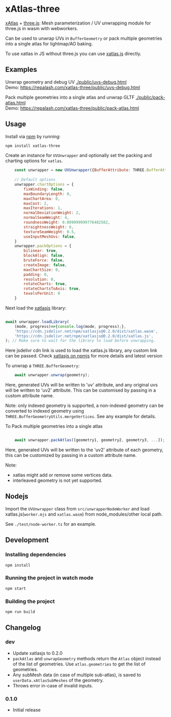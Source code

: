 # xAtlas-three
[xAtlas](https://github.com/jpcy/xatlas) + [three.js](https://github.com/mrdoob/three.js): Mesh parameterization / UV unwrapping module for three.js in wasm with webworkers.

Can be used to unwrap UVs in `BufferGeometry` or pack multiple geometries into a single atlas for lightmap/AO baking.

To use xatlas in JS without three.js you can use [xatlas.js](https://github.com/repalash/xatlas.js) directly.

## Examples
Unwrap geometry and debug UV
[./public/uvs-debug.html](./public/uvs-debug.html) <br> 
Demo: https://repalash.com/xatlas-three/public/uvs-debug.html

Pack multiple geometries into a single atlas and unwrap GLTF
[./public/pack-atlas.html](./public/pack-atlas.html) <br> 
Demo: https://repalash.com/xatlas-three/public/pack-atlas.html

## Usage
Install via [npm](https://www.npmjs.com/package/xatlas-three) by running:
```sh
npm install xatlas-three
```

Create an instance for `UVUnwrapper` and optionally set the packing and charting options for `xatlas`.
```js
    const unwrapper = new UVUnwrapper({BufferAttribute: THREE.BufferAttribute});
    
    // Default options
    unwrapper.chartOptions = {
        fixWinding: false,
        maxBoundaryLength: 0,
        maxChartArea: 0,
        maxCost: 2,
        maxIterations: 1,
        normalDeviationWeight: 2,
        normalSeamWeight: 4,
        roundnessWeight: 0.009999999776482582,
        straightnessWeight: 6,
        textureSeamWeight: 0.5,
        useInputMeshUvs: false,
    }
    unwrapper.packOptions = {
        bilinear: true,
        blockAlign: false,
        bruteForce: false,
        createImage: false,
        maxChartSize: 0,
        padding: 0,
        resolution: 0,
        rotateCharts: true,
        rotateChartsToAxis: true,
        texelsPerUnit: 0
    }

```

Next load the [xatlasjs](https://github.com/repalash/xatlas.js) library:
```js

await unwrapper.loadLibrary(
    (mode, progress)=>{console.log(mode, progress);},
    'https://cdn.jsdelivr.net/npm/xatlasjs@0.2.0/dist/xatlas.wasm',
    'https://cdn.jsdelivr.net/npm/xatlasjs@0.2.0/dist/xatlas.js',
); // Make sure to wait for the library to load before unwrapping.

```
Here jsdelivr cdn link is used to load the xatlas.js library, any custom link can be passed.
Check [xatlasjs on npmjs](https://www.npmjs.com/package/xatlasjs) for more details and latest version

To unwrap a `THREE.BufferGeometry`: 
```js
    await unwrapper.unwrap(geometry);
```
Here, generated UVs will be written to 'uv' attribute, and any original uvs will be written to 'uv2' attribute. This can be customised by passing in a custom attribute name.

Note: only indexed geometry is supported, a non-indexed geometry can be converted to indexed geometry using `THREE.BufferGeometryUtils.mergeVertices`. See any example for details.

To Pack multiple geometries into a single atlas
```js

    await unwrapper.packAtlas([geometry1, geometry2, geometry3, ...]);

```
Here, generated UVs will be written to the 'uv2' attribute of each geometry, this can be customized by passing in a custom attribute name.

Note: 
* xatlas might add or remove some vertices data.
* interleaved geometry is not yet supported.

## Nodejs 

Import the `UVUnwrapper` class from `src/unwrapperNodeWorker` and load xatlas.js(`worker.mjs` and `xatlas.wasm`) from node_modules/other local path.

See `./test/node-worker.ts` for an example.

## Development

### Installing dependencies

    npm install

### Running the project in watch mode

    npm start

### Building the project

    npm run build


## Changelog

### dev
- Update xatlasjs to 0.2.0
- `packAtlas` and `unwrapGeometry` methods return the `Atlas` object instead of the list of geometries. Use `atlas.geometries` to get the list of geometries.
- Any subMesh data (in case of multiple sub-atlas), is saved to `userData.xAtlasSubMeshes` of the geometry.
- Throws error in-case of invalid inputs.

### 0.1.0
- Initial release
